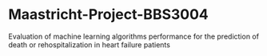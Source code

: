 # Maastricht-Project-BBS3004
Evaluation of machine learning algorithms performance for the prediction of death or rehospitalization in heart failure patients
